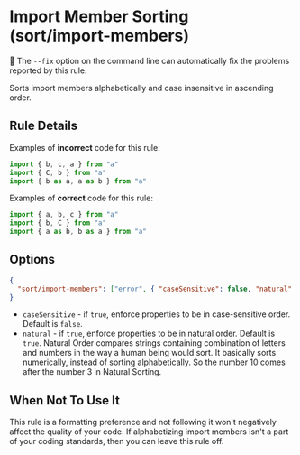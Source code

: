 # Import Member Sorting (sort/import-members)

🔧 The `--fix` option on the command line can automatically fix the problems
reported by this rule.

Sorts import members alphabetically and case insensitive in ascending order.

## Rule Details

Examples of **incorrect** code for this rule:

```js
import { b, c, a } from "a"
import { C, b } from "a"
import { b as a, a as b } from "a"
```

Examples of **correct** code for this rule:

```js
import { a, b, c } from "a"
import { b, C } from "a"
import { a as b, b as a } from "a"
```

## Options

```json
{
  "sort/import-members": ["error", { "caseSensitive": false, "natural": true }]
}
```

- `caseSensitive` - if `true`, enforce properties to be in case-sensitive order.
  Default is `false`.
- `natural` - if `true`, enforce properties to be in natural order. Default is
  `true`. Natural Order compares strings containing combination of letters and
  numbers in the way a human being would sort. It basically sorts numerically,
  instead of sorting alphabetically. So the number 10 comes after the number 3
  in Natural Sorting.

## When Not To Use It

This rule is a formatting preference and not following it won't negatively
affect the quality of your code. If alphabetizing import members isn't a part of
your coding standards, then you can leave this rule off.
